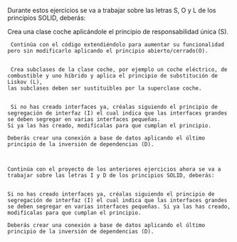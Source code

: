 Durante estos ejercicios se va a trabajar sobre las letras S, O y L de los principios SOLID, deberás:


 Crea una clase coche aplicándole el principio de responsabilidad única (S).
 
 
     Continúa con el código extendiéndolo para aumentar su funcionalidad pero sin modificarlo aplicando el principio abierto/cerrado(O).
	 
	 
	 Crea subclases de la clase coche, por ejemplo un coche eléctrico, de combustible y uno híbrido y aplica el principio de substitución de Liskov (L), 
	las subclases deben ser sustituibles por la superclase coche.
	
	
	 Si no has creado interfaces ya, créalas siguiendo el principio de segregación de interfaz (I) el cual indica que las interfaces grandes se deben segregar en varias interfaces pequeñas.
	Si ya las has creado, modifícalas para que cumplan el principio.

    Deberás crear una conexión a base de datos aplicando el último principio de la inversión de dependencias (D).
    
    
    
    Continúa con el proyecto de los anteriores ejercicios ahora se va a trabajar sobre las letras I y D de los principios SOLID, deberás:


    Si no has creado interfaces ya, créalas siguiendo el principio de segregación de interfaz (I) el cual indica que las interfaces grandes se deben segregar en varias interfaces pequeñas. Si ya las has creado, modifícalas para que cumplan el principio.

    Deberás crear una conexión a base de datos aplicando el último principio de la inversión de dependencias (D).


